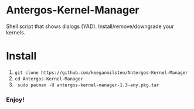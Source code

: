 # Antergos-Kernel-Manager

Shell script that shows dialogs (YAD). Install/remove/downgrade your kernels.

# Install

1.  `git clone https://github.com/keeganmilsten/Antergos-Kernel-Manager`
2. `cd Antergos-Kernel-Manager`
3. ` sudo pacman -U antergos-kernel-manager-1.3-any.pkg.tar`

### Enjoy!
